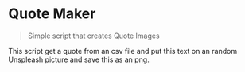 # Quote Maker
> Simple script that creates Quote Images

This script get a quote from an csv file and put this text on an random Unspleash picture and save this as an png.
